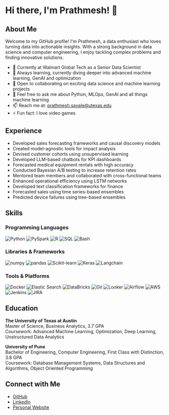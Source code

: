 # Hi there, I'm Prathmesh! 👋

## About Me
Welcome to my GitHub profile! I'm Prathmesh, a data enthusiast who loves turning data into actionable insights. With a strong background in data science and computer engineering, I enjoy tackling complex problems and finding innovative solutions.

- 🔭 Currently at Walmart Global Tech as a Senior Data Scientist
- 🌱 Always learning, currently diving deeper into advanced machine learning, GenAI and optimization
- 👯 Open to collaborating on exciting data science and machine learning projects
- 💬 Feel free to ask me about Python, MLOps, GenAI and all things machine learning
- 📫 Reach me at: [prathmesh.savale@utexas.edu](mailto:prathmesh.savale@utexas.edu)
- ⚡ Fun fact: I love video games

## Experience
- Developed sales forecasting frameworks and causal discovery models
- Created model-agnostic tools for impact analysis
- Devised customer cohorts using unsupervised learning
- Developed LLM-based chatbots for KPI dashboards
- Forecasted medical equipment rentals with high accuracy
- Conducted Bayesian A/B testing to increase retention rates
- Mentored team members and collaborated with cross-functional teams
- Enhanced operational efficiency using LSTM networks
- Developed text classification frameworks for finance
- Forecasted sales using time series-based ensembles
- Predicted device failures using tree-based ensembles

## Skills
### Programming Languages
![Python](https://img.shields.io/badge/-Python-3776AB?style=flat-square&logo=python&logoColor=white)
![PySpark](https://img.shields.io/badge/-PySpark-E25A1C?style=flat-square&logo=apache-spark&logoColor=white)
![R](https://img.shields.io/badge/-R-276DC3?style=flat-square&logo=r&logoColor=white)
![SQL](https://img.shields.io/badge/-SQL-4479A1?style=flat-square&logo=postgresql&logoColor=white)
![Bash](https://img.shields.io/badge/-Bash-4EAA25?style=flat-square&logo=gnu-bash&logoColor=white)

### Libraries & Frameworks
![numpy](https://img.shields.io/badge/-numpy-013243?style=flat-square&logo=numpy&logoColor=white)
![pandas](https://img.shields.io/badge/-pandas-150458?style=flat-square&logo=pandas&logoColor=white)
![Scikit-learn](https://img.shields.io/badge/-Scikit--learn-F7931E?style=flat-square&logo=scikit-learn&logoColor=white)
![Keras](https://img.shields.io/badge/-Keras-D00000?style=flat-square&logo=keras&logoColor=white)
![Langchain](https://img.shields.io/badge/-Langchain-000000?style=flat-square&logo=langchain&logoColor=white)

### Tools & Platforms
![Docker](https://img.shields.io/badge/-Docker-2496ED?style=flat-square&logo=docker&logoColor=white)
![Elastic Search](https://img.shields.io/badge/-Elastic_Search-005571?style=flat-square&logo=elasticsearch&logoColor=white)
![DataBricks](https://img.shields.io/badge/-DataBricks-FF3621?style=flat-square&logo=databricks&logoColor=white)
![Git](https://img.shields.io/badge/-Git-F05032?style=flat-square&logo=git&logoColor=white)
![Looker](https://img.shields.io/badge/-Looker-4285F4?style=flat-square&logo=looker&logoColor=white)
![Airflow](https://img.shields.io/badge/-Airflow-017CEE?style=flat-square&logo=apache-airflow&logoColor=white)
![AWS](https://img.shields.io/badge/-AWS-232F3E?style=flat-square&logo=amazon-aws&logoColor=white)
![Jenkins](https://img.shields.io/badge/-Jenkins-D24939?style=flat-square&logo=jenkins&logoColor=white)
![JIRA](https://img.shields.io/badge/-JIRA-0052CC?style=flat-square&logo=jira&logoColor=white)

## Education
**The University of Texas at Austin**  
Master of Science, Business Analytics, 3.7 GPA  
Coursework: Advanced Machine Learning, Optimization, Deep Learning, Unstructured Data Analytics

**University of Pune**  
Bachelor of Engineering, Computer Engineering, First Class with Distinction, 3.8 GPA  
Coursework: Database Management Systems, Data Structures and Algorithms, Object Oriented Programming

## Connect with Me
- [GitHub](https://github.com/praths007)
- [LinkedIn](https://linkedin.com/in/prathmeshsavale)
- [Personal Website](https://praths007.github.io)
